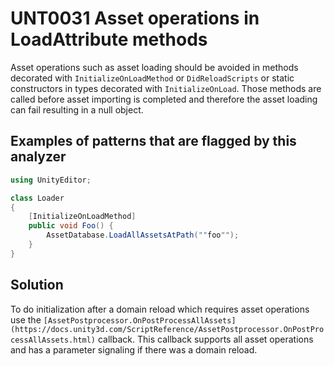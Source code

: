 # UNT0031 Asset operations in LoadAttribute methods

Asset operations such as asset loading should be avoided in methods decorated with `InitializeOnLoadMethod` or `DidReloadScripts` or static constructors in types decorated with `InitializeOnLoad`. Those methods are called before asset importing is completed and therefore the asset loading can fail resulting in a null object.

## Examples of patterns that are flagged by this analyzer

```csharp
using UnityEditor;

class Loader
{
    [InitializeOnLoadMethod]
    public void Foo() {
        AssetDatabase.LoadAllAssetsAtPath(""foo"");
    }
}
```

## Solution

To do initialization after a domain reload which requires asset operations use the `[AssetPostprocessor.OnPostProcessAllAssets](https://docs.unity3d.com/ScriptReference/AssetPostprocessor.OnPostProcessAllAssets.html)` callback. This callback supports all asset operations and has a parameter signaling if there was a domain reload.

